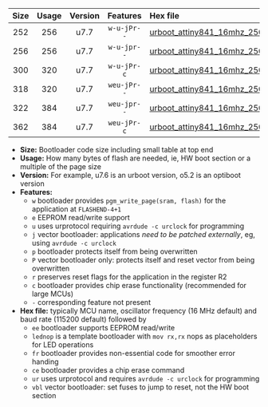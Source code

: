 |Size|Usage|Version|Features|Hex file|
|:-:|:-:|:-:|:-:|:--|
|252|256|u7.7|`w-u-jPr--`|[urboot_attiny841_16mhz_250000bps_lednop_ur_vbl.hex](https://raw.githubusercontent.com/stefanrueger/urboot.hex/main/mcus/attiny841/fcpu_16mhz/250000_bps/urboot_attiny841_16mhz_250000bps_lednop_ur_vbl.hex)|
|256|256|u7.7|`w-u-jpr--`|[urboot_attiny841_16mhz_250000bps_lednop_fr_ur_vbl.hex](https://raw.githubusercontent.com/stefanrueger/urboot.hex/main/mcus/attiny841/fcpu_16mhz/250000_bps/urboot_attiny841_16mhz_250000bps_lednop_fr_ur_vbl.hex)|
|300|320|u7.7|`w-u-jPr-c`|[urboot_attiny841_16mhz_250000bps_lednop_fr_ce_ur_vbl.hex](https://raw.githubusercontent.com/stefanrueger/urboot.hex/main/mcus/attiny841/fcpu_16mhz/250000_bps/urboot_attiny841_16mhz_250000bps_lednop_fr_ce_ur_vbl.hex)|
|318|320|u7.7|`weu-jPr--`|[urboot_attiny841_16mhz_250000bps_ee_lednop_ur_vbl.hex](https://raw.githubusercontent.com/stefanrueger/urboot.hex/main/mcus/attiny841/fcpu_16mhz/250000_bps/urboot_attiny841_16mhz_250000bps_ee_lednop_ur_vbl.hex)|
|322|384|u7.7|`weu-jpr--`|[urboot_attiny841_16mhz_250000bps_ee_lednop_fr_ur_vbl.hex](https://raw.githubusercontent.com/stefanrueger/urboot.hex/main/mcus/attiny841/fcpu_16mhz/250000_bps/urboot_attiny841_16mhz_250000bps_ee_lednop_fr_ur_vbl.hex)|
|362|384|u7.7|`weu-jPr-c`|[urboot_attiny841_16mhz_250000bps_ee_lednop_fr_ce_ur_vbl.hex](https://raw.githubusercontent.com/stefanrueger/urboot.hex/main/mcus/attiny841/fcpu_16mhz/250000_bps/urboot_attiny841_16mhz_250000bps_ee_lednop_fr_ce_ur_vbl.hex)|

- **Size:** Bootloader code size including small table at top end
- **Usage:** How many bytes of flash are needed, ie, HW boot section or a multiple of the page size
- **Version:** For example, u7.6 is an urboot version, o5.2 is an optiboot version
- **Features:**
  + `w` bootloader provides `pgm_write_page(sram, flash)` for the application at `FLASHEND-4+1`
  + `e` EEPROM read/write support
  + `u` uses urprotocol requiring `avrdude -c urclock` for programming
  + `j` vector bootloader: applications *need to be patched externally*, eg, using `avrdude -c urclock`
  + `p` bootloader protects itself from being overwritten
  + `P` vector bootloader only: protects itself and reset vector from being overwritten
  + `r` preserves reset flags for the application in the register R2
  + `c` bootloader provides chip erase functionality (recommended for large MCUs)
  + `-` corresponding feature not present
- **Hex file:** typically MCU name, oscillator frequency (16 MHz default) and baud rate (115200 default) followed by
  + `ee` bootloader supports EEPROM read/write
  + `lednop` is a template bootloader with `mov rx,rx` nops as placeholders for LED operations
  + `fr` bootloader provides non-essential code for smoother error handing
  + `ce` bootloader provides a chip erase command
  + `ur` uses urprotocol and requires `avrdude -c urclock` for programming
  + `vbl` vector bootloader: set fuses to jump to reset, not the HW boot section

